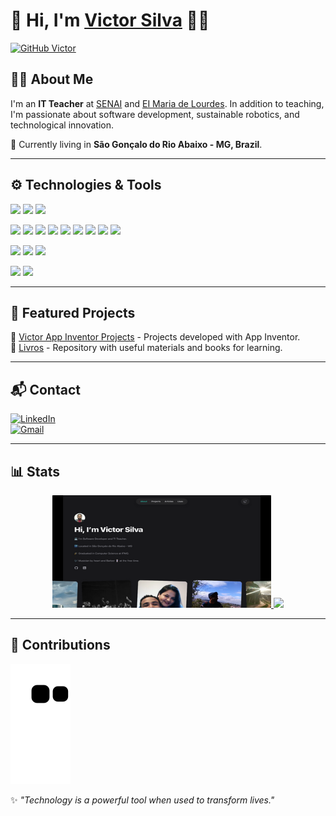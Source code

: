 # 👋 Hi, I'm [Victor Silva](https://victorluansilva.com/) 🐱‍👤

[![GitHub Victor](https://img.shields.io/github/followers/victorluansilva?label=follows&style=social)](https://github.com/victorluansilva)

## 👨‍🏫 About Me
I'm an **IT Teacher** at [SENAI](https://www.fiemg.com.br/senai/unidades/senai-sao-goncalo-do-rio-abaixo-cfp-jose-fernando-coura/) and [EI Maria de Lourdes](https://www.saogoncalo.mg.gov.br/noticias/educacao_integral_de_sao_goncalo_e_referencia_para_cidades_vizinhas-25311/estrutura/5). In addition to teaching, I'm passionate about software development, sustainable robotics, and technological innovation.

📍 Currently living in **São Gonçalo do Rio Abaixo - MG, Brazil**.

---

## ⚙️ Technologies & Tools
![](https://img.shields.io/badge/OS-Windows-informational?style=flat&logo=windows&logoColor=white&color=107896)
![](https://img.shields.io/badge/Editor-VS%20Code-informational?style=flat&logo=visual-studio-code&logoColor=white&color=107896)
![](https://img.shields.io/badge/Editor-Visual%20Studio-informational?style=flat&logo=visual-studio&logoColor=white&color=107896)

![](https://img.shields.io/badge/Front--end-React-informational?style=flat&logo=react&logoColor=white&color=107896)
![](https://img.shields.io/badge/Front--end-Angular-informational?style=flat&logo=angular&logoColor=white&color=107896)
![](https://img.shields.io/badge/Front--end-JavaScript-informational?style=flat&logo=javascript&logoColor=white&color=107896)
![](https://img.shields.io/badge/Back--end-Node.js-informational?style=flat&logo=nodedotjs&logoColor=white&color=107896)
![](https://img.shields.io/badge/Back--end-.NET-informational?style=flat&logo=dotnet&logoColor=white&color=107896)
![](https://img.shields.io/badge/Back--end-C%23-informational?style=flat&logo=c-sharp&logoColor=white&color=107896)
![](https://img.shields.io/badge/Back--end-Python-informational?style=flat&logo=python&logoColor=white&color=107896)
![](https://img.shields.io/badge/Back--end-Java-informational?style=flat&logo=java&logoColor=white&color=107896)
![](https://img.shields.io/badge/Back--end-Spring%20Boot-informational?style=flat&logo=spring&logoColor=white&color=107896)

![](https://img.shields.io/badge/Database-Microsoft%20SQL%20Server-informational?style=flat&logo=microsoft-sql-server&logoColor=white&color=107896)
![](https://img.shields.io/badge/Database-PostgreSQL-informational?style=flat&logo=postgresql&logoColor=white&color=107896)
![](https://img.shields.io/badge/Database-MySQL-informational?style=flat&logo=mysql&logoColor=white&color=107896)

![](https://img.shields.io/badge/Git-GitHub-informational?style=flat&logo=github&logoColor=white&color=107896)
![](https://img.shields.io/badge/Git-TortoiseGit-informational?style=flat&logo=tortoisegit&logoColor=white&color=107896)

---

## 📌 Featured Projects
🔹 [Victor App Inventor Projects](https://github.com/victorluansilva/victor-app-inventor-projects) - Projects developed with App Inventor.  
🔹 [Livros](https://github.com/victorluansilva/Livros) - Repository with useful materials and books for learning.  

---

## 📬 Contact
[![LinkedIn](https://img.shields.io/badge/-Victor%20Silva-black?style=flat-square&logo=Linkedin&logoColor=white&link=https://www.linkedin.com/in/victor-luan-silva/)](https://www.linkedin.com/in/victor-luan-silva/)  
[![Gmail](https://img.shields.io/badge/Gmail-black?style=flat-square&logo=gmail&logoColor=white&link=mailto:victorluansilva@gmail.com)](mailto:victorluansilva@gmail.com)  

---

## 📊 Stats
<div align="center">
  <a href="https://victorluansilva.com/" target="_blank">
    <img width="350em" height="180em" src="src/images/webSiteMiniature.png"/>
  </a>
  <a href="https://github.com/victorluansilva" target="_blank">
    <img height="180em" src="https://github-readme-stats.vercel.app/api?username=victorluansilva&show_icons=true&theme=transparent&include_all_commits=true&count_private=true"/>
  </a>
</div>

---

## 🐍 Contributions
![Snake animation](https://github.com/victorluansilva/victorluansilva/blob/output/github-contribution-grid-snake.svg)

✨ _"Technology is a powerful tool when used to transform lives."_
